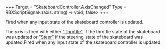 +++
Target = "SkateboardController.AxisChanged"
Type = RBXScriptSignal<(axis: string) => void, false>
+++

Fired when any input state of the skateboard controller is updated.The _axis_ is fired with either ["Throttle"](https://developer.roblox.com/articles/String) if the throttle state of the skateboard was updated or ["Steer"](https://developer.roblox.com/articles/String) if the steering state of the skateboard was updated.Fired when any input state of the skateboard controller is updated.